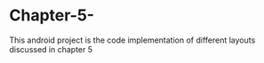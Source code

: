 # Chapter-5-
This android project is the code implementation of different layouts discussed in chapter 5
